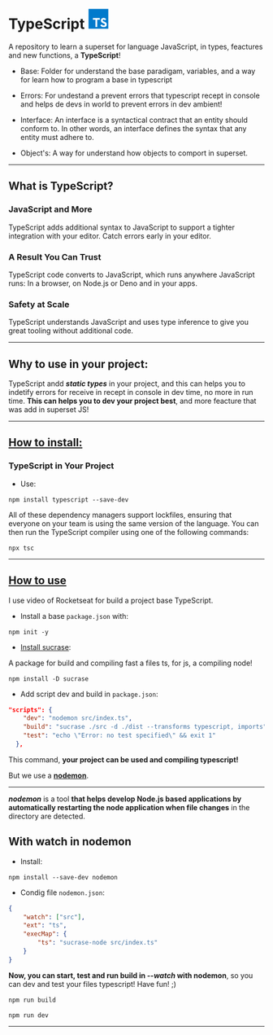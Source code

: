 # TypeScript <img height="40" src="https://raw.githubusercontent.com/devicons/devicon/1119b9f84c0290e0f0b38982099a2bd027a48bf1/icons/typescript/typescript-original.svg">

A repository to learn a superset for language JavaScript, in types, feactures and new functions, a **TypeScript**!

- Base: Folder for understand the base paradigam, variables, and a way for learn how to program a base in typescript

- Errors: For undestand a prevent errors that typescript recept in console and helps de devs in world to prevent errors in dev ambient!

- Interface: An interface is a syntactical contract that an entity should conform to. In other words, an interface defines the syntax that any entity must adhere to.

- Object's: A way for understand how objects to comport in superset.

---


## What is TypeScript?

### JavaScript and More

TypeScript adds additional syntax to JavaScript to support a tighter integration with your editor. Catch errors early in your editor.

### A Result You Can Trust

TypeScript code converts to JavaScript, which runs anywhere JavaScript runs: In a browser, on Node.js or Deno and in your apps.

### Safety at Scale

TypeScript understands JavaScript and uses type inference to give you great tooling without additional code.

---

## Why to use in your project:

TypeScript andd ***static types*** in your project, and this can helps you to indetify errors for receive in recept in console in dev time, no more in run time. **This can helps you to dev your project best**, and more feacture that was add in superset JS!

---

## [How to install:](https://www.typescriptlang.org/download)

### TypeScript in Your Project

- Use:

```
npm install typescript --save-dev
```

All of these dependency managers support lockfiles, ensuring that everyone on your team is using the same version of the language. You can then run the TypeScript compiler using one of the following commands:

```
npx tsc
```

---

## [How to use](https://www.youtube.com/watch?v=aTf8QTjw4RE&t=1646s&ab_channel=Rocketseat)

I use video of Rocketseat for build a project base TypeScript.

- Install a base ``package.json`` with:

```
npm init -y
```

- [Install sucrase](https://github.com/alangpierce/sucrase):

A package for build and compiling fast a files ts, for js, a compiling node!

```
npm install -D sucrase
```

- Add script dev and build in ``package.json``:

```json
"scripts": {
    "dev": "nodemon src/index.ts",
    "build": "sucrase ./src -d ./dist --transforms typescript, imports",
    "test": "echo \"Error: no test specified\" && exit 1"
  },
```

This command, **your project can be used and compiling typescript!**

But we use a **[nodemon](https://github.com/remy/nodemon)**.

---
***nodemon*** is a tool **that helps develop Node.js based applications by automatically restarting the node application when file changes** in the directory are detected.

## With watch in nodemon

- Install:

```
npm install --save-dev nodemon
```

- Condig file ``nodemon.json``:

```json
{
    "watch": ["src"],
    "ext": "ts",
    "execMap": {
        "ts": "sucrase-node src/index.ts"
    }
}

```

**Now, you can start, test and run build in ***--watch*** with nodemon**, so you can dev and test your files typescript! Have fun! ;)

```
npm run build
```

```
npm run dev
```

---

